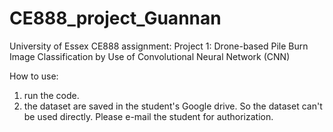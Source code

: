 # CE888_project_Guannan
University of Essex CE888 assignment: Project 1: Drone-based Pile Burn Image Classification by Use of Convolutional Neural Network (CNN)

How to use:
1. run the code. 
2. the dataset are saved in the student's Google drive. So the dataset can't be used directly. Please e-mail the student for authorization.
